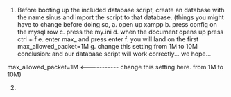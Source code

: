 

1. Before booting up the included database script, create an database with the name sinus and import the script to that database.
  (things you might have to change before doing so, 
  a. open up xampp
  b. press config on the mysql row
  c. press the my.ini 
  d. when the document opens up press ctrl + f
  e. enter max_ and press enter
  f. you will land on the first max_allowed_packet=1M
  g. change this setting from 1M to 10M
  conclusion: and our database script will work correctly... we hope...

  max_allowed_packet=1M  <----------- change this setting here. from 1M to 10M)

2.